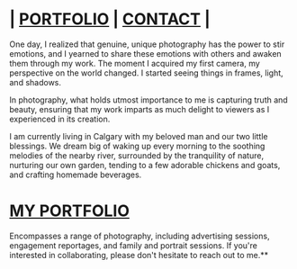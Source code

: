 
# | [PORTFOLIO](/stories)  |  [CONTACT](/book) |

One day, I realized that genuine, unique photography has the power to stir emotions, and I yearned to share these emotions with others and awaken them through my work. The moment I acquired my first camera, my perspective on the world changed. I started seeing things in frames, light, and shadows. 

In photography, what holds utmost importance to me is capturing truth and beauty, ensuring that my work imparts as much delight to viewers as I experienced in its creation.

I am currently living in Calgary with my beloved man and our two little blessings. We dream big of waking up every morning to the soothing melodies of the nearby river, surrounded by the tranquility of nature, nurturing our own garden, tending to a few adorable chickens and goats, and crafting  homemade beverages.

# [MY PORTFOLIO](/stories)
Encompasses a range of photography, including advertising sessions, engagement reportages, and family and portrait sessions. If you're interested in collaborating, please don't hesitate to reach out to me.**
